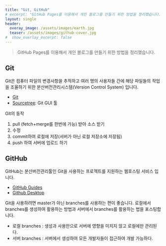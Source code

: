 ```yaml
---
title: "Git, GitHub"
# excerpt: "GitHub Pages를 이용해서 개인 블로그를 만들기 위한 방법을 정리했습니다."
layout: single
header:
  overay_image: /assets/images/earth.jpg
  teaser: /assets/images/github-cover.jpg
#  show_overlay_excerpt: false
---
```


> GitHub Pages를 이용해서 개인 블로그를 만들기 위한 방법을 정리했습니다.

## Git

Git은 컴퓨터 파일의 변경사항을 추적하고 여러 명의 사용자들 간에 해당 파일들의 작업을 조율하기 위한 분산버전관리시스템(Version Control System) 입니다.
* [Git](http://git-scm.com/)
* [Sourcetree](https://www.sourcetreeapp.com/): Git GUI 툴

Git의 동작
1. pull (fetch+merge를 한번에 가능) 받아 소스 받기
2. 수정
3. commit하여 로컬에 저장(서버가 아닌 로컬 저장소에 저장됨)
4. push 하여 서버에 업로드 하기 

## GitHub
GitHub는 분산버전관리툴인 Git을 사용하는 프로젝트를 지원하는 웹호스팅 서비스 입니다.
* [GitHub Guides](https://guides.github.com/activities/hello-world/)
* [Github Desktop](https://desktop.github.com/)

Git을 사용하려면 master가 아닌 branches를 사용하는 편이 좋습니다.
로컬에서 branches를 생성하여 활용하는 방법과 서버에서 branches를 활용하는 법을 포스팅합니다.
* 로컬 branches : 생성과 사용만으로 서버에 영향을 미치지 않고 로컬에만 관리된다.
* 서버 branches : 서버에서 생성하여 모든 개발자들이 접근하여 개발 가능하다.


